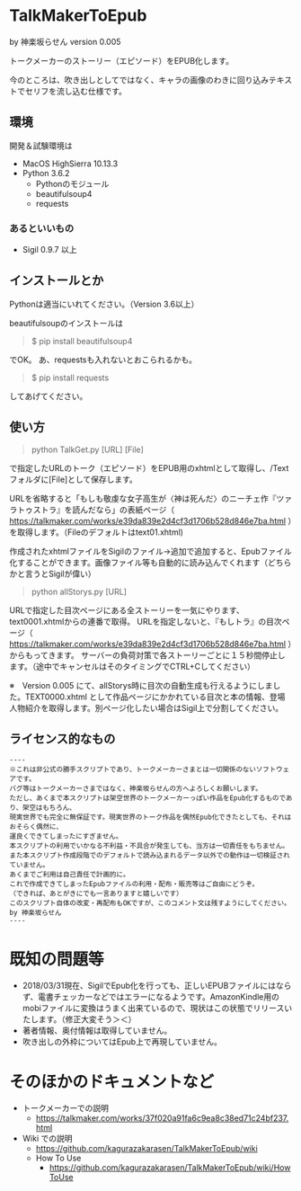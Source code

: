 # TalkMakerToEpub

by 神楽坂らせん version 0.005

トークメーカーのストーリー（エピソード）をEPUB化します。

今のところは、吹き出しとしてではなく、キャラの画像のわきに回り込みテキストでセリフを流し込む仕様です。

## 環境

開発＆試験環境は

* MacOS HighSierra 10.13.3
* Python 3.6.2
    * Pythonのモジュール
    * beautifulsoup4
    * requests

### あるといいもの

* Sigil 0.9.7 以上

## インストールとか

Pythonは適当にいれてください。（Version 3.6以上）

beautifulsoupのインストールは

>$ pip install beautifulsoup4

でOK。
あ、requestsも入れないとおこられるかも。

>$ pip install requests

してあげてください。

## 使い方

>python TalkGet.py [URL] [File]

で指定したURLのトーク（エピソード）をEPUB用のxhtmlとして取得し、/Textフォルダに[File]として保存します。

URLを省略すると「もしも敬虔な女子高生が〈神は死んだ〉のニーチェ作『ツァラトゥストラ』を読んだなら」の表紙ページ（ https://talkmaker.com/works/e39da839e2d4cf3d1706b528d846e7ba.html ）を取得します。（Fileのデフォルトはtext01.xhtml)

作成されたxhtmlファイルをSigilのファイル->追加で追加すると、Epubファイル化することができます。画像ファイル等も自動的に読み込んでくれます（どちらかと言うとSigilが偉い）

>python allStorys.py [URL]

URLで指定した目次ページにある全ストーリーを一気にやります、text0001.xhtmlからの連番で取得。
URLを指定しないと、『もしトラ』の目次ページ（ https://talkmaker.com/works/e39da839e2d4cf3d1706b528d846e7ba.html ）からもってきます。
サーバーの負荷対策で各ストーリーごとに１５秒間停止します。（途中でキャンセルはそのタイミングでCTRL+Cしてください）

※　Version 0.005 にて、allStorys時に目次の自動生成も行えるようにしました。TEXT0000.xhtml として作品ページにかかれている目次と本の情報、登場人物紹介を取得します。別ページ化したい場合はSigil上で分割してください。

## ライセンス的なもの
	----
    ※これは非公式の勝手スクリプトであり、トークメーカーさまとは一切関係のないソフトウェアです。
    バグ等はトークメーカーさまではなく、神楽坂らせんの方へよろしくお願いします。
    ただし、あくまで本スクリプトは架空世界のトークメーカーっぽい作品をEpub化するものであり、架空はもちろん、
	現実世界でも完全に無保証です。現実世界のトーク作品を偶然Epub化できたとしても、それはおそらく偶然に、
	運良くできてしまったにすぎません。
    本スクリプトの利用でいかなる不利益・不具合が発生しても、当方は一切責任をもちません。
    また本スクリプト作成段階でのデフォルトで読み込まれるデータ以外での動作は一切検証されていません。
    あくまでご利用は自己責任で計画的に。
    これで作成できてしまったEpubファイルの利用・配布・販売等はご自由にどうぞ。
    （できれば、あとがきにでも一言ありますと嬉しいです）
    このスクリプト自体の改変・再配布もOKですが、このコメント文は残すようにしてください。
    by 神楽坂らせん　
    ----
# 既知の問題等
* 2018/03/31現在、SigilでEpub化を行っても、正しいEPUBファイルにはならず、電書チェッカーなどではエラーになるようです。AmazonKindle用のmobiファイルに変換はうまく出来ているので、現状はこの状態でリリースいたします。（修正大変そう＞＜）
* 著者情報、奥付情報は取得していません。
* 吹き出しの外枠についてはEpub上で再現していません。

# そのほかのドキュメントなど
* トークメーカーでの説明
	* https://talkmaker.com/works/37f020a91fa6c9ea8c38ed71c24bf237.html
* Wiki での説明
	* https://github.com/kagurazakarasen/TalkMakerToEpub/wiki
	* How To Use
		* https://github.com/kagurazakarasen/TalkMakerToEpub/wiki/HowToUse
